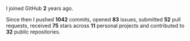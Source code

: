 I joined GitHub **2** years ago.

Since then I pushed **1042** commits, opened **83** issues, submitted **52** pull requests, received **75** stars across **11** personal projects and contributed to **32** public repositories.
